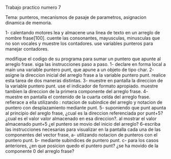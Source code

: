 Trabajo practico numero 7

Tema: punteros, mecanismos de pasaje de parametros, asignacion dinamica de memoria.

1- calentando motores
lea y almacene una linea de texto en un arreglo de nombre frase[100]. cuente las consonantes,
mayusculas, minusculas que no son vocales y muestre los contadores.
use variables punteros para manejar contadores.

modifique el codigo de su programa para sumar un puntero que apunte al arreglo frase. siga las instrucciones paso a paso.
1- declare en forma local a main una variable puntero punt, que apune a un objeto de tipo char.
2- asigne la direccion inicial del arreglo frase a la variable puntero punt. realice esta tarea de dos maneras distintas.
3- muestre en pantalla la direccion de la variable puntero punt. use el indicador de formato apropiado. muestre tambien la direccion de la primera componente del arreglo frase.
4- muestre en pantalla el contenido de la cuarta celda del arreglo frase. refierace a ella utilizando : notacion de subindice del arreglo y notacion de puntero con desplazamiento mediante punt.
5- suponiendo que punt apunta al principio del areglo frase, ¿cual es la direccion referenciada por punt+5? ¿cual es el valor valor almacenado en esa direccion?. al mostrar el valor almacenado punt+5 ¿el puntero se movio del inicio del arreglo?
6-escriba las instrucciones necesarias para visualizar en la pantalla cada una de las componentes del vector frase,
    a- utilizando notacion de punteros con el puntero punt.
    b- mediante subindices de puntero punt.
    c- para los casos anteriores, ¿en que posicion quedo el puntero punt? ¿se ha movido de la componente 0 del arreglo frase? 
